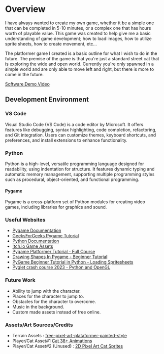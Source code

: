 # Overview

I have always wanted to create my own game, whether it be a simple one that can be completed in 5-10 minutes, or a complex one that has hours worth of playable value. This game was created to help give me a basic understanding of game development; how to load images, how to utilize sprite sheets, how to create movement, etc...

The platformer game I created is a basic outline for what I wish to do in the future. The premise of the game is that you're just a standard street cat that is exploring the wide and open world. Currently you're only spawned in a simple world and are only able to move left and right, but there is more to come in the future.

[Software Demo Video](http://youtube.link.goes.here)

## Development Environment

### VS Code

Visual Studio Code (VS Code) is a code editor by Microsoft. It offers features like debugging, syntax highlighting, code completion, refactoring, and Git integration. Users can customize themes, keyboard shortcuts, and preferences, and install extensions to enhance functionality.

### Python

Python is a high-level, versatile programming language designed for readability, using indentation for structure. It features dynamic typing and automatic memory management, supporting multiple programming styles such as procedural, object-oriented, and functional programming.

#### Pygame

Pygame is a cross-platform set of Python modules for creating video games, including libraries for graphics and sound.

### Useful Websites

-   [Pygame Documentation](https://www.pygame.org/docs/)
-   [GeeksForGeeks Pygame Tutorial](https://www.geeksforgeeks.org/pygame-tutorial/)
-   [Python Documentation](https://www.python.org)
-   [Itch.io Game Assets](https://itch.io/game-assets)
-   [Pygame Platformer Tutorial - Full Course](https://www.youtube.com/watch?v=2gABYM5M0ww)
-   [Drawing Shapes In Pygame - Beginner Tutorial](https://www.youtube.com/watch?v=YDP1Hk7uZFA)
-   [PyGame Beginner Tutorial in Python - Loading Spritesheets](https://www.youtube.com/watch?v=M6e3_8LHc7A)
-   [Pyglet crash course 2023 - Python and OpenGL](https://www.youtube.com/watch?v=GMUhXMw1zZE)

### Future Work

-   Ability to jump with the character.
-   Places for the character to jump to.
-   Obstacles for the character to overcome.
-   Music in the background.
-   Custom made assets instead of free online.

### Assets/Art Sources/Credits

-   Terrain Assets : [free-pixel-art-plataformer-painted-style](https://edermunizz.itch.io/free-pixel-art-plataformer-painted-style?download)
-   Player/Cat Asset#1 [Cat 38+ Animations](https://bowpixel.itch.io/one-cat)
-   Player/Cat Asset#2 (Unused) : [2D Pixel Art Cat Sprites](https://elthen.itch.io/2d-pixel-art-cat-sprites)